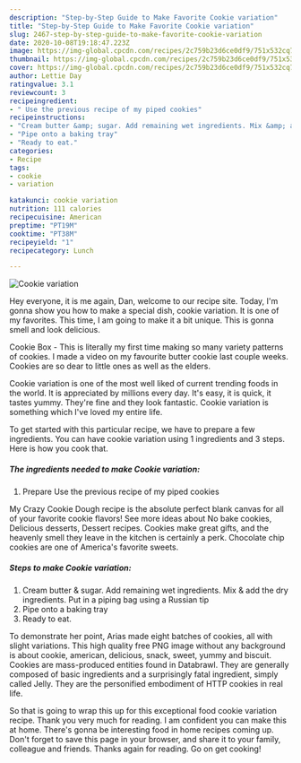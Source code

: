 ```yaml
---
description: "Step-by-Step Guide to Make Favorite Cookie variation"
title: "Step-by-Step Guide to Make Favorite Cookie variation"
slug: 2467-step-by-step-guide-to-make-favorite-cookie-variation
date: 2020-10-08T19:18:47.223Z
image: https://img-global.cpcdn.com/recipes/2c759b23d6ce0df9/751x532cq70/cookie-variation-recipe-main-photo.jpg
thumbnail: https://img-global.cpcdn.com/recipes/2c759b23d6ce0df9/751x532cq70/cookie-variation-recipe-main-photo.jpg
cover: https://img-global.cpcdn.com/recipes/2c759b23d6ce0df9/751x532cq70/cookie-variation-recipe-main-photo.jpg
author: Lettie Day
ratingvalue: 3.1
reviewcount: 3
recipeingredient:
- " Use the previous recipe of my piped cookies"
recipeinstructions:
- "Cream butter &amp; sugar. Add remaining wet ingredients. Mix &amp; add the dry ingredients. Put in a piping bag using a Russian tip"
- "Pipe onto a baking tray"
- "Ready to eat."
categories:
- Recipe
tags:
- cookie
- variation

katakunci: cookie variation 
nutrition: 111 calories
recipecuisine: American
preptime: "PT19M"
cooktime: "PT38M"
recipeyield: "1"
recipecategory: Lunch

---
```



![Cookie variation](https://img-global.cpcdn.com/recipes/2c759b23d6ce0df9/751x532cq70/cookie-variation-recipe-main-photo.jpg)

Hey everyone, it is me again, Dan, welcome to our recipe site. Today, I'm gonna show you how to make a special dish, cookie variation. It is one of my favorites. This time, I am going to make it a bit unique. This is gonna smell and look delicious.

Cookie Box - This is literally my first time making so many variety patterns of cookies. I made a video on my favourite butter cookie last couple weeks. Cookies are so dear to little ones as well as the elders.

Cookie variation is one of the most well liked of current trending foods in the world. It is appreciated by millions every day. It's easy, it is quick, it tastes yummy. They're fine and they look fantastic. Cookie variation is something which I've loved my entire life.


To get started with this particular recipe, we have to prepare a few ingredients. You can have cookie variation using 1 ingredients and 3 steps. Here is how you cook that.

<!--inarticleads1-->

##### The ingredients needed to make Cookie variation:

1. Prepare  Use the previous recipe of my piped cookies


My Crazy Cookie Dough recipe is the absolute perfect blank canvas for all of your favorite cookie flavors! See more ideas about No bake cookies, Delicious desserts, Dessert recipes. Cookies make great gifts, and the heavenly smell they leave in the kitchen is certainly a perk. Chocolate chip cookies are one of America&#39;s favorite sweets. 

<!--inarticleads2-->

##### Steps to make Cookie variation:

1. Cream butter &amp; sugar. Add remaining wet ingredients. Mix &amp; add the dry ingredients. Put in a piping bag using a Russian tip
1. Pipe onto a baking tray
1. Ready to eat.


To demonstrate her point, Arias made eight batches of cookies, all with slight variations. This high quality free PNG image without any background is about cookie, american, delicious, snack, sweet, yummy and biscuit. Cookies are mass-produced entities found in Databrawl. They are generally composed of basic ingredients and a surprisingly fatal ingredient, simply called Jelly. They are the personified embodiment of HTTP cookies in real life. 

So that is going to wrap this up for this exceptional food cookie variation recipe. Thank you very much for reading. I am confident you can make this at home. There's gonna be interesting food in home recipes coming up. Don't forget to save this page in your browser, and share it to your family, colleague and friends. Thanks again for reading. Go on get cooking!
